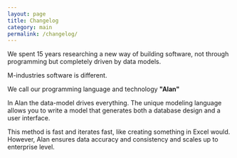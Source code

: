 ```yaml
---
layout: page
title: Changelog
category: main
permalink: /changelog/
---
```


<a name="info"></a>
We spent 15 years researching a new way of building software,
not through programming but completely driven by data models.

<p class="intro">M-industries software is different.</p>

We call our programming language and technology **"Alan"**

In Alan the data-model drives everything.
The unique modeling language allows you to write a model that generates
both a database design and a user interface.

This method is fast and iterates fast, like creating something in Excel would.
However, Alan ensures data accuracy and consistency and scales up to enterprise level.

